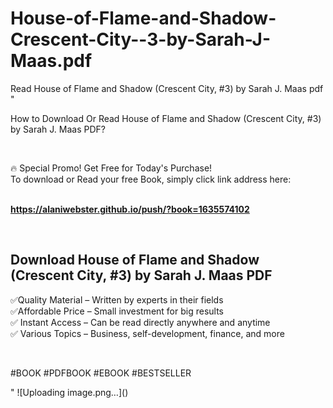 # House-of-Flame-and-Shadow-Crescent-City--3-by-Sarah-J-Maas.pdf
Read House of Flame and Shadow (Crescent City, #3) by Sarah J. Maas pdf
"<p>How to Download Or Read House of Flame and Shadow (Crescent City, #3) by Sarah J. Maas PDF?</p>
<p>&nbsp;</p>
<p>&#128293;  Special Promo! Get Free for Today's Purchase!<br />To download or Read your free Book, simply click link address here:&nbsp;<br />&nbsp;</p>
<p><a href=""https://alaniwebster.github.io/push/?book=1635574102""><strong>https://alaniwebster.github.io/push/?book=1635574102</strong></a></p>
<p>&nbsp;</p>
<h2>Download House of Flame and Shadow (Crescent City, #3) by Sarah J. Maas PDF</h2>
<p>&#x2705;Quality Material &ndash; Written by experts in their fields<br />&#x2705;Affordable Price &ndash; Small investment for big results<br />&#x2705; Instant Access &ndash; Can be read directly anywhere and anytime<br />&#x2705; Various Topics &ndash; Business, self-development, finance, and more</p>
<p>&nbsp;</p>
<p>#BOOK #PDFBOOK #EBOOK #BESTSELLER</p>
"
![Uploading image.png…]()
